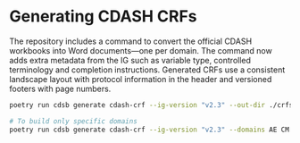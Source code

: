 # Generating CDASH CRFs

The repository includes a command to convert the official CDASH workbooks into Word documents—one per domain.  The command now adds extra metadata from the IG such as variable type, controlled terminology and completion instructions.  Generated CRFs use a consistent landscape layout with protocol information in the header and versioned footers with page numbers.

```bash
poetry run cdsb generate cdash-crf --ig-version "v2.3" --out-dir ./crfs

# To build only specific domains
poetry run cdsb generate cdash-crf --ig-version "v2.3" --domains AE CM --out-dir ./crfs
```

